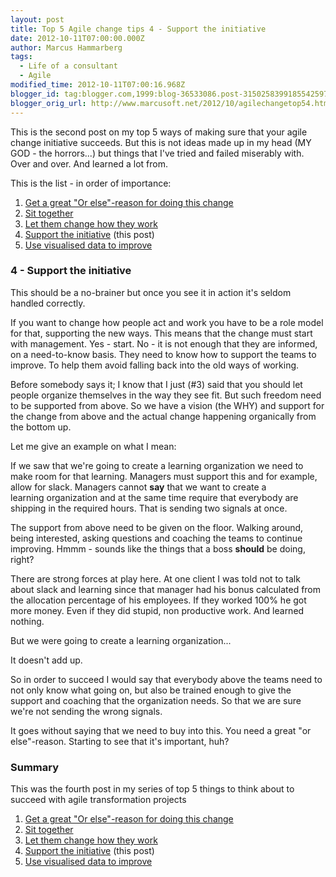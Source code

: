 ```yaml
---
layout: post
title: Top 5 Agile change tips 4 - Support the initiative
date: 2012-10-11T07:00:00.000Z
author: Marcus Hammarberg
tags:
  - Life of a consultant
  - Agile
modified_time: 2012-10-11T07:00:16.968Z
blogger_id: tag:blogger.com,1999:blog-36533086.post-3150258399185542597
blogger_orig_url: http://www.marcusoft.net/2012/10/agilechangetop54.html
---
```



<div class="p1">

This is the second post on my top 5 ways of making sure that your agile
change initiative succeeds. But this is not ideas made up in my head (MY
GOD - the horrors...) but things that I've tried and failed miserably
with. Over and over. And learned a lot from.


<div class="p1">

This is the list - in order of importance:


1. <a href="http://www.marcusoft.net/2012/10/agilechangetop51.html"
    target="_blank">Get a great "Or else"-reason for doing this change</a>
2. <a href="http://www.marcusoft.net/2012/10/agilechangetop52.html"
    target="_blank">Sit together</a>
3. <a href="http://www.marcusoft.net/2012/10/agilechangetop53.html"
    target="_blank">Let them change how they work</a>
4. <a href="http://www.marcusoft.net/2012/10/agilechangetop54.html"
    target="_blank">Support the initiative</a> (this post)
5. <a href="http://www.marcusoft.net/2012/10/agilechangetop55.html"
    target="_blank">Use visualised data to improve</a>

### 4 - Support the initiative



This should be a no-brainer but once you see it in action it's seldom
handled correctly.






If you want to change how people act and work you have to be a role
model for that, supporting the new ways. This means that the change must
start with management. Yes - start. No - it is not enough that they are
informed, on a need-to-know basis. They need to know how to support the
teams to improve. To help them avoid falling back into the old ways of
working.






Before somebody says it; I know that I just (#3) said that you should
let people organize themselves in the way they see fit. But such freedom
need to be supported from above. So we have a vision (the WHY) and
support for the change from above and the actual change happening
organically from the bottom up.






Let me give an example on what I mean:




If we saw that we're going to create a learning organization we need to
make room for that learning. Managers must support this and for example,
allow for slack. Managers cannot **say** that we want to create a
learning organization and at the same time require that everybody are
shipping in the required hours. That is sending two signals at once.




The support from above need to be given on the floor. Walking around,
being interested, asking questions and coaching the teams to continue
improving. Hmmm - sounds like the things that a boss **should** be
doing, right?






There are strong forces at play here. At one client I was told not to
talk about slack and learning since that manager had his bonus
calculated from the allocation percentage of his employees. If they
worked 100% he got more money. Even if they did stupid, non productive
work. And learned nothing.




But we were going to create a learning organization...  




It doesn't add up.






So in order to succeed I would say that everybody above the teams need
to not only know what going on, but also be trained enough to give the
support and coaching that the organization needs. So that we are sure
we're not sending the wrong signals.




It goes without saying that we need to buy into this. You need a great
"or else"-reason. Starting to see that it's important, huh?


### Summary



<div class="p1">

This was the fourth post in my series of top 5 things to think about to
succeed with agile transformation projects  




1.  <a href="http://www.marcusoft.net/2012/10/agilechangetop51.html"
    target="_blank">Get a great "Or else"-reason for doing this change</a>
2.  <a href="http://www.marcusoft.net/2012/10/agilechangetop52.html"
    target="_blank">Sit together</a>
3.  <a href="http://www.marcusoft.net/2012/10/agilechangetop53.html"
    target="_blank">Let them change how they work</a>
4.  <a href="http://www.marcusoft.net/2012/10/agilechangetop54.html"
    target="_blank">Support the initiative</a> (this post)
5.  <a href="http://www.marcusoft.net/2012/10/agilechangetop55.html"
    target="_blank">Use visualised data to improve</a>

